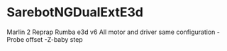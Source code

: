 # SarebotNGDualExtE3d
Marlin 2 Reprap Rumba e3d v6
All motor and driver same configuration
-Probe offset
-Z-baby step
